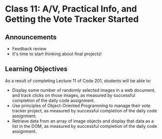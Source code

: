 # Class 11: A/V, Practical Info, and Getting the Vote Tracker Started

## Announcements

- Feedback review
- It's time to start thinking about final projects!

## Learning Objectives

As a result of completing Lecture 11 of Code 201, students will be able to:

- Display some number of randomly selected images in a web document, and track clicks on those images, as measured by successful completion of the daily code assignment.
- Use principles of Object-Oriented Programming to manage their vote tracker project, as measured by successful completion of the daily code assignment.
- Retrieve data from an array of image objects and display that data as a list in the DOM, as measured by successful completion of the daily code assignment.

